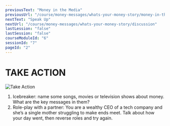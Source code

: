 ```yaml
---
previousText: "Money in the Media"
previousUrl: "/course/money-messages/whats-your-money-story/money-in-the-media"
nextText: "Speak Up"
nextUrl: "/course/money-messages/whats-your-money-story/discussion"
lastLession: "false"
lastSession: "false"
courseModuleId: "6"
sessionId: "7"
pageId: "2"
---
```



# TAKE ACTION
![Take Action](/assets/img/take-action.jpg)

1. Icebreaker: name some songs, movies or television shows about money. What are the key messages in them? 
2. Role-play with a partner: You are a wealthy CEO of a tech company and she’s a single mother struggling to make ends meet. Talk about how your day went, then reverse roles and try again. 
